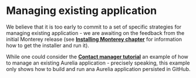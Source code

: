 # Managing existing application

We believe that it is too early to commit to a set of specific strategies for managing existing application - we are awaiting on the feedback from the initial Monterey release (see **[Installing Monterey chapter](./installing_monterey.html)** for information how to get the installer and run it).

While one could consider the **[Contact manager tutorial](./creating_new_application/contact_manager_tutorial.html)** an example of how to manage an existing Aurelia application - precisely speaking, this example only shows how to build and run ana Aurelia application persisted in GitHub.

